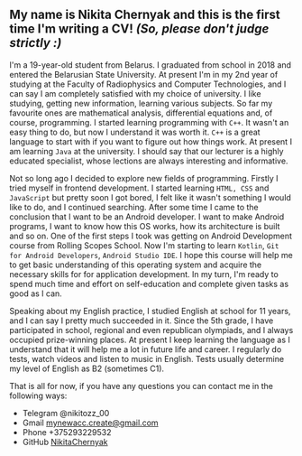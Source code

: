## My name is Nikita Chernyak and this is the first time I'm writing a CV! *(So, please don't judge strictly :)*

I'm a 19-year-old student from Belarus. I graduated from school in 2018 and entered the Belarusian State University. At present I'm in my 2nd year of studying at the Faculty of Radiophysics and Computer Technologies, and I can say I am completely satisfied with my choice of university. I like studying, getting new information, learning various subjects. So far my favourite ones are mathematical analysis, differential equations and, of course, programming. I started learning programming with `C++`. It wasn't an easy thing to do, but now I understand it was worth it. `C++` is a great language to start with if you want to figure out how things work. At present I am learning `Java` at the university. I should say that our lecturer is a highly educated specialist, whose lections are always interesting and informative. 

Not so long ago I decided to explore new fields of programming. Firstly I tried myself in frontend development. I started learning `HTML, CSS` and `JavaScript` but pretty soon I got bored, I felt like it wasn't something I would like to do, and I continued searching. After some time I came to the conclusion that I want to be an Android developer. I want to make Android programs, I want to know how this OS works, how its architecture is built and so on. One of the first steps I took was getting on Android Development course from Rolling Scopes School. Now I'm starting to learn `Kotlin`, `Git for Android Developers`, `Android Studio IDE`. I hope this course will help me to get basic understanding of this operating system and acquire the necessary skills for for application development. In my turn, I'm ready to spend much time and effort on self-education and complete given tasks as good as I can.

Speaking about my English practice, I studied English at school for 11 years, and I can say I pretty much succeeded in it. Since the 5th grade, I have participated in school, regional and even republican olympiads, and I always occupied prize-winning places. At present I keep learning the language as I understand that it will help me a lot in future life and career. I regularly do tests, watch videos and listen to music in English. Tests usually determine my level of English as B2 (sometimes C1).

That is all for now, if you have any questions you can contact me in the following ways:
* Telegram @nikitozz_00
* Gmail mynewacc.create@gmail.com
* Phone +375293229532
* GitHub [NikitaChernyak](https://github.com/NikitaChernyak)

